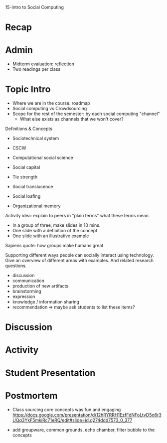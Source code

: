 15-Intro to Social Computing

# Recap


# Admin
- Midterm evaluation: reflection
- Two readings per class

# Topic Intro
- Where we are in the course: roadmap
- Social computing vs Crowdsourcing
- Scope for the rest of the semester: by each social computing "channel"
	- What else exists as channels that we won't cover?

Definitions & Concepts
- Sociotechnical system
- CSCW
- Computational social science
- Social capital
- Tie strength
- Social translucence

- Social loafing
- Organizational memory

Activity idea: explain to peers in "plain terms" what these terms mean.
- In a group of three, make slides in 10 mins.
- One slide with a definition of the concept
- One slide with an illustrative example

Sapiens quote: how groups make humans great.


Supporting different ways people can socially interact using technology. Give an overview of different areas with examples. And related research questions.
- discussion
- communication
- production of new artifacts
- brainstorming
- expression
- knowledge / information sharing
- recommendation
=> maybe ask students to list these items?


# Discussion


# Activity


# Student Presentation


# Postmortem
- Class sourcing core concepts was fun and engaging
https://docs.google.com/presentation/d/12hRYRRH1EzfFdNFoLtvD5o6r3UQq3YkF5mkiRc71eRQ/edit#slide=id.g274ddd7573_0_377

- add groupware, common grounds, echo chamber, filter bubble to the concepts


